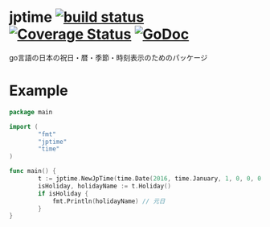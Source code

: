# jptime [![build status](https://travis-ci.org/jackpopper/jptime.svg?branch=master)](https://travis-ci.org/jackpopper/jptime) [![Coverage Status](https://coveralls.io/repos/github/jackpopper/jptime/badge.svg?branch=master)](https://coveralls.io/github/jackpopper/jptime?branch=master) [![GoDoc](https://godoc.org/github.com/jackpopper/jptime?status.svg)](https://godoc.org/github.com/jackpopper/jptime)
go言語の日本の祝日・暦・季節・時刻表示のためのパッケージ

# Example
```Go
package main

import (
       	"fmt"
       	"jptime"
       	"time"
)

func main() {
       	t := jptime.NewJpTime(time.Date(2016, time.January, 1, 0, 0, 0, 0, time.Local))
       	isHoliday, holidayName := t.Holiday()
       	if isHoliday {
       		fmt.Println(holidayName) // 元日
       	}
}
```